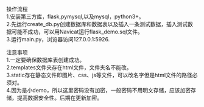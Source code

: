操作流程  
1.安装第三方库，flask,pymysql,以及mysql，python3+。  
2.先运行create_db.py创建数据库和数据表以及插入一条测试数据，插入测试数据可能不成功，可以用Navicat运行flask_demo.sql文件。  
3.运行main.py，浏览器访问127.0.0.1:5926.  
  
注意事项  
1.一定要确保数据库表创建成功。  
2.templates文件夹存在html文件，文件夹名不能改。  
3.static存在静态文件即图片、css、js等文件，可以改名字但是html文件的路径必须对。  
4.因为是小demo，所以这里密码没有加密，一般密码不用明文存储，应该加密存储，提高数据安全性。后期在更新加密。
